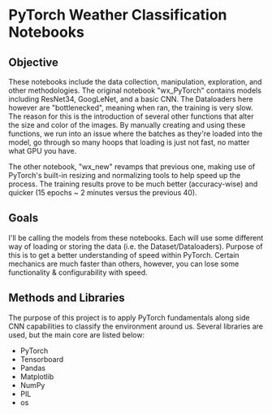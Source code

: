 # PyTorch Weather Classification Notebooks

## Objective
These notebooks include the data collection, manipulation, exploration, and other methodologies. The original notebook "wx_PyTorch" contains models including ResNet34, GoogLeNet, and a basic CNN. The Dataloaders here however are "bottlenecked", meaning when ran, the training is very slow. The reason for this is the introduction of several other functions that alter the size and color of the images. By manually creating and using these functions, we run into an issue where the batches as they're loaded into the model, go through so many hoops that loading is just not fast, no matter what GPU you have. 

The other notebook, "wx_new" revamps that previous one, making use of PyTorch's built-in resizing and normalizing tools to help speed up the process. The training results prove to be much better (accuracy-wise) and quicker (15 epochs ~ 2 minutes versus the previous 40).

## Goals
I'll be calling the models from these notebooks. Each will use some different way of loading or storing the data (i.e. the Dataset/Dataloaders). Purpose of this is to get a better understanding of speed within PyTorch. Certain mechanics are much faster than others, however, you can lose some functionality & configurability with speed.

## Methods and Libraries
The purpose of this project is to apply PyTorch fundamentals along side CNN capabilities to classify the environment around us. Several libraries are used, but the main core are listed below:
* PyTorch
* Tensorboard
* Pandas
* Matplotlib
* NumPy
* PIL
* os

